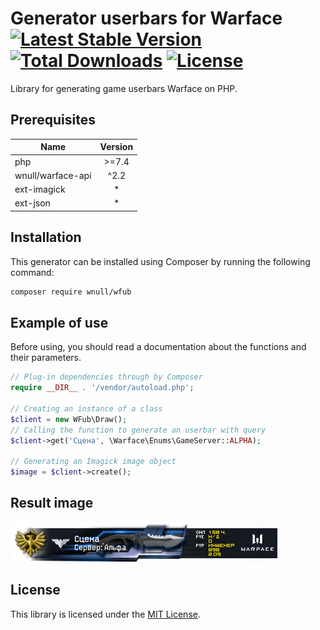 # Generator userbars for Warface [![Latest Stable Version](https://poser.pugx.org/wnull/wfub/v)](//packagist.org/packages/wnull/wfub) [![Total Downloads](https://poser.pugx.org/wnull/wfub/downloads)](//packagist.org/packages/wnull/wfub) [![License](https://poser.pugx.org/wnull/wfub/license)](//packagist.org/packages/wnull/wfub)

Library for generating game userbars Warface on PHP.

## Prerequisites

| Name               | Version |
|  ---               |  :---:  |
| php                | \>=7.4  |
| wnull/warface-api  |  ^2.2   |
| ext-imagick        |    *    |
| ext-json           |    *    |

## Installation

This generator can be installed using Composer by running the following command:

```sh
composer require wnull/wfub
```

## Example of use

Before using, you should read a documentation about the functions and their parameters. 

```php
// Plug-in dependencies through by Composer
require __DIR__ . '/vendor/autoload.php';

// Creating an instance of a class
$client = new WFub\Draw();
// Calling the function to generate an userbar with query
$client->get('Сцена', \Warface\Enums\GameServer::ALPHA);

// Generating an Imagick image object
$image = $client->create();
```
## Result image

[![Example userbar](/src/WFub/Resources/images/sys/example.png)](//wfub.herokuapp.com/)

## License

This library is licensed under the [MIT License](https://github.com/wnull/wfub/blob/master/LICENSE).
